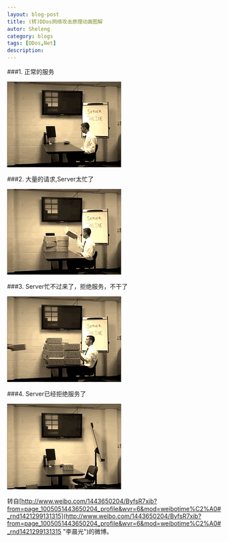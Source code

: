 ```yaml
---
layout: blog-post
title: (转)DDos网络攻击原理动画图解
autor: Sheleng
category: blogs
tags: [DDos,Net]
description: 
---
```


###1. 正常的服务

![](/public/images/posts/blogs/2015-01-15-ddos-attack/1.gif)

###2. 大量的请求,Server太忙了

![](/public/images/posts/blogs/2015-01-15-ddos-attack/2.gif)

###3.  Server忙不过来了，拒绝服务，不干了

![](/public/images/posts/blogs/2015-01-15-ddos-attack/3.gif)

###4. Server已经拒绝服务了

![](/public/images/posts/blogs/2015-01-15-ddos-attack/4.gif)

转自[http://www.weibo.com/1443650204/ByfsR7xib?from=page_1005051443650204_profile&wvr=6&mod=weibotime%C2%A0#_rnd1421299131315](http://www.weibo.com/1443650204/ByfsR7xib?from=page_1005051443650204_profile&wvr=6&mod=weibotime%C2%A0#_rnd1421299131315 "李晨光")的微博。

